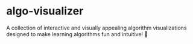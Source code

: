 # algo-visualizer
A collection of interactive and visually appealing algorithm visualizations designed to make learning algorithms fun and intuitive! 🚀
